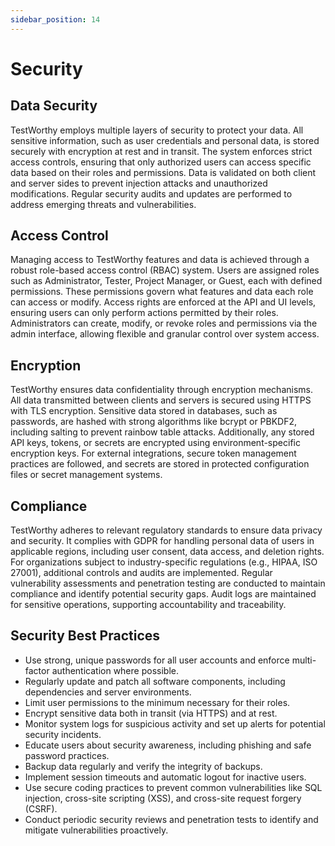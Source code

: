 ```yaml
---
sidebar_position: 14
---
```


# Security

## Data Security

TestWorthy employs multiple layers of security to protect your data. All sensitive information, such as user credentials and personal data, is stored securely with encryption at rest and in transit. The system enforces strict access controls, ensuring that only authorized users can access specific data based on their roles and permissions. Data is validated on both client and server sides to prevent injection attacks and unauthorized modifications. Regular security audits and updates are performed to address emerging threats and vulnerabilities.

## Access Control

Managing access to TestWorthy features and data is achieved through a robust role-based access control (RBAC) system. Users are assigned roles such as Administrator, Tester, Project Manager, or Guest, each with defined permissions. These permissions govern what features and data each role can access or modify. Access rights are enforced at the API and UI levels, ensuring users can only perform actions permitted by their roles. Administrators can create, modify, or revoke roles and permissions via the admin interface, allowing flexible and granular control over system access.

## Encryption

TestWorthy ensures data confidentiality through encryption mechanisms. All data transmitted between clients and servers is secured using HTTPS with TLS encryption. Sensitive data stored in databases, such as passwords, are hashed with strong algorithms like bcrypt or PBKDF2, including salting to prevent rainbow table attacks. Additionally, any stored API keys, tokens, or secrets are encrypted using environment-specific encryption keys. For external integrations, secure token management practices are followed, and secrets are stored in protected configuration files or secret management systems.

## Compliance

TestWorthy adheres to relevant regulatory standards to ensure data privacy and security. It complies with GDPR for handling personal data of users in applicable regions, including user consent, data access, and deletion rights. For organizations subject to industry-specific regulations (e.g., HIPAA, ISO 27001), additional controls and audits are implemented. Regular vulnerability assessments and penetration testing are conducted to maintain compliance and identify potential security gaps. Audit logs are maintained for sensitive operations, supporting accountability and traceability.

## Security Best Practices

- Use strong, unique passwords for all user accounts and enforce multi-factor authentication where possible.
- Regularly update and patch all software components, including dependencies and server environments.
- Limit user permissions to the minimum necessary for their roles.
- Encrypt sensitive data both in transit (via HTTPS) and at rest.
- Monitor system logs for suspicious activity and set up alerts for potential security incidents.
- Educate users about security awareness, including phishing and safe password practices.
- Backup data regularly and verify the integrity of backups.
- Implement session timeouts and automatic logout for inactive users.
- Use secure coding practices to prevent common vulnerabilities like SQL injection, cross-site scripting (XSS), and cross-site request forgery (CSRF).
- Conduct periodic security reviews and penetration tests to identify and mitigate vulnerabilities proactively.